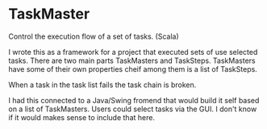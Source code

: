 # TaskMaster
Control the execution flow of a set of tasks. (Scala) 

   I wrote this as a framework for a project that executed sets of use selected tasks.   There are two main parts TaskMasters and TaskSteps.   TaskMasters have some of their own properties cheif among them is a list of TaskSteps.
   
   When a task in the task list fails the task chain is broken.
   
   I had this connected to a Java/Swing fromend that would build it self based on a list of TaskMasters.  Users could select tasks via the GUI.  I don't know if it would makes sense to include that here.
